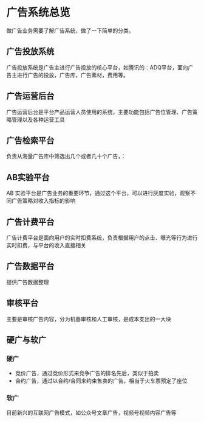 <script setup>
import FigmaContainer from '/components/FigmaContainer.vue'
</script>

# 广告系统总览

做广告业务需要了解广告系统，做了一下简单的分类。

## 广告投放系统

广告投放系统是广告主进行广告投放的核心平台，如腾讯的：ADQ平台，面向广告主进行广告的投放，广告库，广告素材，费用等。

## 广告运营后台

广告运营后台是平台产品运营人员使用的系统，主要功能包括广告位管理、广告策略管理以及各种运营工具

## 广告检索平台

负责从海量广告库中筛选出几个或者几十个广告，：

<FigmaContainer url="https://www.figma.com/file/JpEaraLCYT6WuZ7Es3b7IQ/Untitled?type=whiteboard&node-id=0-3&t=6GsGYXdxh4ckc7UV-4"/>

## AB实验平台

AB 实验平台是广告业务的重要环节，通过这个平台，可以进行灰度实验，观察不同广告策略对收入指标的影响

## 广告计费平台

广告计费平台是面向用户的实时扣费系统，负责根据用户的点击、曝光等行为进行实时扣费，与平台的收入直接相关

## 广告数据平台

提供广告数据整理

## 审核平台

主要是审核广告内容，分为机器审核和人工审核，是成本支出的一大块

## 硬广与软广

### 硬广

- 竞价广告，通过竞价形式来竞争广告的排名先后，类似于拍卖
- 合约广告，通过以合约/合同来约束售卖的广告，相当于火车票预定了座位

### 软广

目前新兴的互联网广告模式，如公众号文章广告，视频号视频内容广告等
